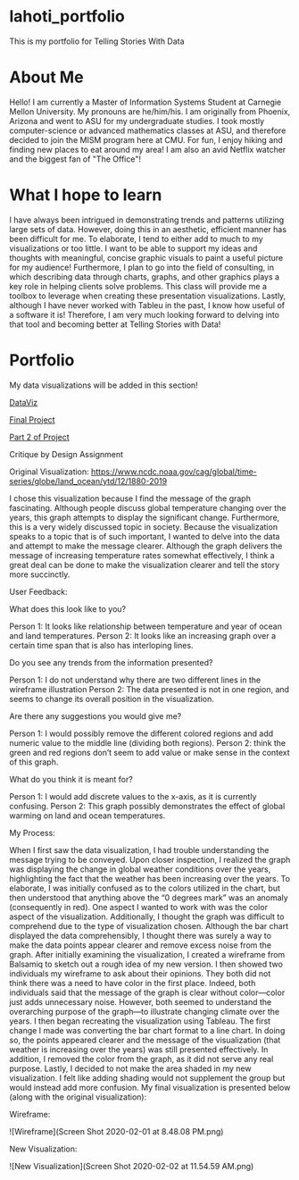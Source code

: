 # lahoti_portfolio
This is my portfolio for Telling Stories With Data

# About Me
Hello! I am currently a Master of Information Systems Student at Carnegie Mellon University. My pronouns are he/him/his. I am originally from Phoenix, Arizona and went to ASU for my undergraduate studies. I took mostly computer-science or advanced mathematics classes at ASU, and therefore decided to join the MISM program here at CMU. For fun, I enjoy hiking and finding new places to eat around my area! I am also an avid Netflix watcher and the biggest fan of "The Office"!

# What I hope to learn
I have always been intrigued in demonstrating trends and patterns utilizing large sets of data. However, doing this in an aesthetic, efficient manner has been difficult for me. To elaborate, I tend to either add to much to my visualizations or too little. I want to be able to support my ideas and thoughts with meaningful, concise graphic visuals to paint a useful picture for my audience! Furthermore, I plan to go into the field of consulting, in which describing data through charts, graphs, and other graphics plays a key role in helping clients solve problems. This class will provide me a toolbox to leverage when creating these presentation visualizations. Lastly, although I have never worked with Tableu in the past, I know how useful of a software it is! Therefore, I am very much looking forward to delving into that tool and becoming better at Telling Stories with Data!

# Portfolio
My data visualizations will be added in this section!

[DataViz](/dataviz2.md)

[Final Project](/final_project_VedantLahoti.md)

[Part 2 of Project](/parttwofinalproject.md)

Critique by Design Assignment

Original Visualization: https://www.ncdc.noaa.gov/cag/global/time-series/globe/land_ocean/ytd/12/1880-2019

I chose this visualization because I find the message of the graph fascinating. Although people discuss global temperature changing over the years, this graph attempts to display the significant change. Furthermore, this is a very widely discussed topic in society. Because the visualization speaks to a topic that is of such important, I wanted to delve into the data and attempt to make the message clearer. Although the graph delivers the message of increasing temperature rates somewhat effectively, I think a great deal can be done to make the visualization clearer and tell the story more succinctly. 

User Feedback:

What does this look like to you?

Person 1: It looks like relationship between temperature and year of ocean and land temperatures.
Person 2: It looks like an increasing graph over a certain time span that is also has interloping lines. 

Do you see any trends from the information presented?

Person 1: I do not understand why there are two different lines in the wireframe illustration
Person 2: The data presented is not in one region, and seems to change its overall position in the visualization.

Are there any suggestions you would give me?

Person 1: I would possibly remove the different colored regions and add numeric value to the middle line (dividing both regions).
Person 2:  think the green and red regions don’t seem to add value or make sense in the context of this graph.

What do you think it is meant for?

Person 1: I would add discrete values to the x-axis, as it is currently confusing.
Person 2: This graph possibly demonstrates the effect of global warming on land and ocean temperatures.

My Process: 

When I first saw the data visualization, I had trouble understanding the message trying to be conveyed. Upon closer inspection, I realized the graph was displaying the change in global weather conditions over the years, highlighting the fact that the weather has been increasing over the years. To elaborate, I was initially confused as to the colors utilized in the chart, but then understood that anything above the “0 degrees mark” was an anomaly (consequently in red). One aspect I wanted to work with was the color aspect of the visualization. Additionally, I thought the graph was difficult to comprehend due to the type of visualization chosen. Although the bar chart displayed the data comprehensibly, I thought there was surely a way to make the data points appear clearer and remove excess noise from the graph. 
After initially examining the visualization, I created a wireframe from Balsamiq to sketch out a rough idea of my new version. I then showed two individuals my wireframe to ask about their opinions. They both did not think there was a need to have color in the first place. Indeed, both individuals said that the message of the graph is clear without color—color just adds unnecessary noise. However, both seemed to understand the overarching purpose of the graph—to illustrate changing climate over the years. I then began recreating the visualization using Tableau. 
The first change I made was converting the bar chart format to a line chart. In doing so, the points appeared clearer and the message of the visualization (that weather is increasing over the years) was still presented effectively. In addition, I removed the color from the graph, as it did not serve any real purpose. Lastly, I decided to not make the area shaded in my new visualization. I felt like adding shading would not supplement the group but would instead add more confusion. My final visualization is presented below (along with the original visualization):

Wireframe:

![Wireframe](Screen Shot 2020-02-01 at 8.48.08 PM.png)

New Visualization:

![New Visualization](Screen Shot 2020-02-02 at 11.54.59 AM.png)



